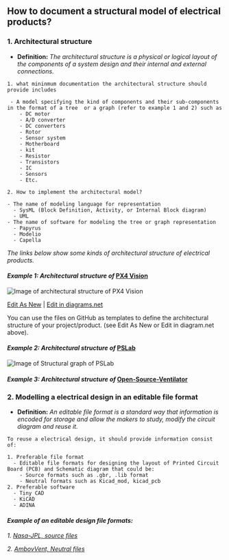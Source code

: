 ## **How to document a structural model of electrical products?**

 ### **1. Architectural structure**

- **Definition:** *The architectural structure is a physical or logical layout of the components of a system design and their internal and external connections.*

 ```
 1. what mininmum documentation the architectural structure should provide includes

  - A model specifying the kind of components and their sub-components in the format of a tree  or a graph (refer to example 1 and 2) such as
     - DC motor
     - A/D converter
     - DC converters  
     - Rotor
     - Sensor system
     - Motherboard
     - kit
     - Resistor
     - Transistors
     - IC
     - Sensors
     - Etc.

2. How to implement the architectural model?

 - The name of modeling language for representation 
   - SysML (Block Definition, Activity, or Internal Block diagram)
   - UML
 - The name of software for modeling the tree or graph representation
   - Papyrus
   - Modelio
   - Capella 
  ```

*The links below show some kinds of architectural structure of electrical products.*

#### *Example 1: Architectural structure of* [PX4 Vision](https://wikifactory.com/+holybro/px4-vision) 

![Image of architectural structure of PX4 Vision](https://github.com/OPEN-NEXT/wp2.3_template/blob/main/Sources/Images/Architecture%20of%20electrical%20structural%20model.jpg)

<a href="https://app.diagrams.net/#G1oI6ne1JC-2uzSOeJaEgVNyJSjEN41-Xh" target="_blank">Edit As New</a> | <a href="https://app.diagrams.net/#G1oI6ne1JC-2uzSOeJaEgVNyJSjEN41-Xh" target="_blank">Edit in diagrams.net</a>

You can use the files on GitHub as templates to define the architectural structure of your project/product. (see Edit As New or Edit in diagram.net above).
#### *Example 2: Architectural structure of* [PSLab](https://pslab.io/) 

![Image of Structural graph of PSLab](https://github.com/OPEN-NEXT/wp2.3_template/blob/main/Sources/Images/Structural_graph.png)

#### *Example 3: Architectural structure of* [Open-Source-Ventilator](https://github.com/ermtl/Open-Source-Ventilator/blob/master/hardware/datasheets/A4988.pdf) 


### **2. Modelling a electrical design in an editable file format**

- **Definition:** *An editable file format is a standard way that information is encoded for storage and allow the makers to study, modify the circuit diagram  and reuse it.* 

 ```
To reuse a electrical design, it should provide information consist of:

 1. Preferable file format
   - Editable file formats for designing the layout of Printed Circuit Board (PCB) and Schematic diagram that could be:
     - Source formats such as .gbr, .lib format   
     - Neutral formats such as Kicad_mod, kicad_pcb
 2. Preferable software 
   - Tiny CAD
   - KiCAD
   - ADINA
  ```
  

#### *Example of an editable design file formats:* 

*1. [Nasa-JPL, source files](https://github.com/nasa-jpl/open-source-rover/tree/master/electrical/pcb/arduino_uno_sheild/gerbers/rev_b)*

*2. [AmbovVent, Neutral files ](https://github.com/AmboVent-1690-108/AmboVent/tree/master/1-Electronics)*



